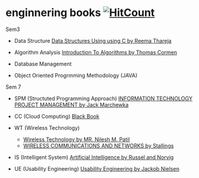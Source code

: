 # enginnering books [![HitCount](http://hits.dwyl.io/ssp4all/Pong-Game.svg)](http://hits.dwyl.io/ssp4all/enginnering-books)

Sem3
* Data Structure [Data Structures
Using using C by Reema Thareja](Information-technology/sem3/ds.pdf)

* Algorithm Analysis [Introduction To Algorithms by Thomas Cormen](Information-technology/sem7/algorithms.pdf) 

* Database Management []()

* Object Oriented Progrmming Methodology (JAVA) []() 




Sem 7
* SPM (Structuted Programming Approach) 
[INFORMATION TECHNOLOGY PROJECT MANAGEMENT by Jack Marchewka](Information-technology/sem7/spm.pdf)

* CC (Cloud Computing) 
[Black Book](Information-technology/sem7/cc.pdf)

* WT (Wireless Technology) 
    + [Wireless Technology by MR. Nilesh M. Patil](Information-technology/sem7/wt.pdf)
    + [WIRELESS COMMUNICATIONS
AND NETWORKS by Stallings](Information-technology/sem7/wt-stalling.pdf)


* IS (Intelligent System) 
[Artificial Intelligence by Russel and Norvig](Information-technology/sem7/ai.pdf)

* UE (Usability Engineering) 
[Usability Engineering by Jackob Nielsen](Information-technology/sem7/ue.pdf)
